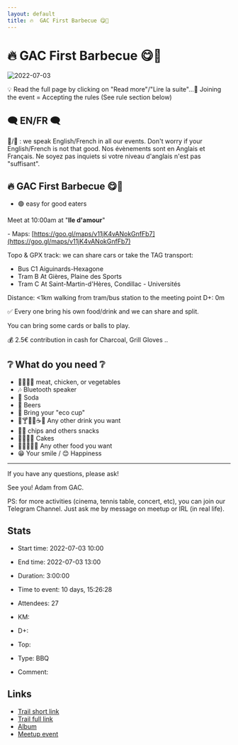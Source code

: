 ```yaml
---
layout: default
title: 🔥  GAC First Barbecue 😋🤤 
---
```


# 🔥  GAC First Barbecue 😋🤤 

![2022-07-03](/Stats/img/orig/2022-07-03.jpg)

💡 Read the full page by clicking on "Read more"/"Lire la suite"...💜
Joining the event = Accepting the rules (See rule section below)

## 🗨️ EN/FR 🗨️
🦅/🐓 : we speak English/French in all our events. Don't worry if your English/French is not that good. Nos évènements sont en Anglais et Français. Ne soyez pas inquiets si votre niveau d'anglais n'est pas "suffisant".

## 🔥 GAC First Barbecue 😋🤤

* 🟢 easy for good eaters

Meet at 10:00am at "**Ile d'amour**"

\- Maps: [https://goo.gl/maps/v11jK4vANokGnfFb7](https://goo.gl/maps/v11jK4vANokGnfFb7)

Topo & GPX track: we can share cars or take the TAG transport:

* Bus C1 Aiguinards-Hexagone
* Tram B At Gières, Plaine des Sports
* Tram C At Saint-Martin-d'Hères, Condillac - Universités

Distance: <1km walking from tram/bus station to the meeting point
D+: 0m

✅ Every one bring his own food/drink and we can share and split.

You can bring some cards or balls to play.

💰 2.5€ contribution in cash for Charcoal, Grill Gloves ..

## ❔ What do you need ❔

* 🥩🍖🍗🥕 meat, chicken, or vegetables
* 🎶 Bluetooth speaker
* 🥤 Soda
* 🍻 Beers
* 🥛 Bring your "eco cup"
* 🍹🍸🍷🧉☕🧃 Any other drink you want
* 🥨🍕 chips and others snacks
* 🍰🥮🎂🥧 Cakes
* 🥗🥙🥪🌮🌯 Any other food you want
* 😁 Your smile / 😊 Happiness

***

If you have any questions, please ask!

See you! Adam from GAC.

PS: for more activities (cinema, tennis table, concert, etc), you can join our Telegram Channel. Just ask me by message on meetup or IRL (in real life).

## Stats

- Start time: 2022-07-03 10:00
- End time: 2022-07-03 13:00
- Duration: 3:00:00
- Time to event: 10 days, 15:26:28
- Attendees: 27

- KM: 
- D+: 
- Top: 
- Type: BBQ
- Comment: 

## Links

- [Trail short link]()
- [Trail full link]()
- [Album](https://binnette.github.io/GacImg2022/2022-07-03-🔥-GAC-First-Barbecue-😋🤤.html)
- [Meetup event](https://www.meetup.com/grenoble-adventure-club-english-french/events/286732026/)
